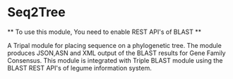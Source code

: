 # Seq2Tree
** To use this module, You need to enable REST API's of BLAST **

A Tripal module for placing sequence on a phylogenetic tree.
The module produces JSON,ASN and XML output of the BLAST results for Gene Family Consensus.
This module is integrated with Triple BLAST module using the BLAST REST API's of legume information system.

